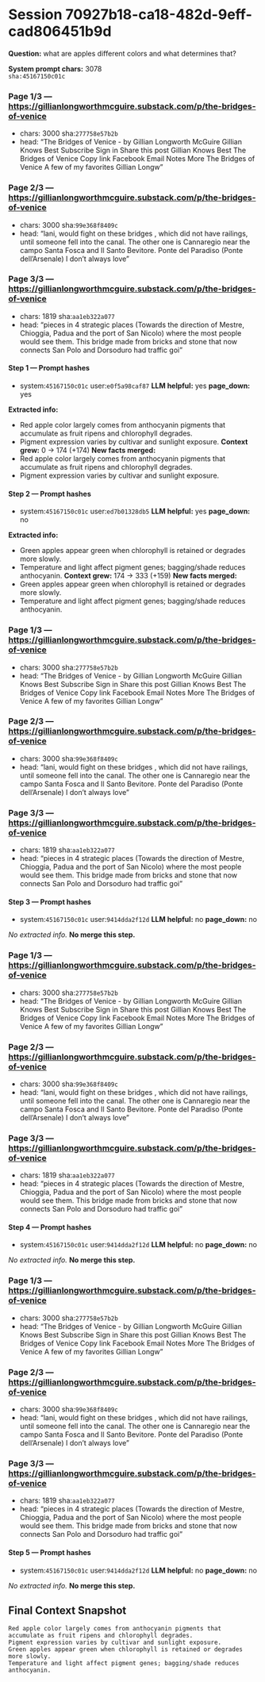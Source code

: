 # Session 70927b18-ca18-482d-9eff-cad806451b9d

**Question:** what are apples different colors and what determines that?

**System prompt chars:** 3078  
`sha:45167150c01c`


### Page 1/3 — https://gillianlongworthmcguire.substack.com/p/the-bridges-of-venice
- chars: 3000  sha:`277758e57b2b`
- head: “The Bridges of Venice - by Gillian Longworth McGuire Gillian Knows Best Subscribe Sign in Share this post Gillian Knows Best The Bridges of Venice Copy link Facebook Email Notes More The Bridges of Venice A few of my favorites Gillian Longw”

### Page 2/3 — https://gillianlongworthmcguire.substack.com/p/the-bridges-of-venice
- chars: 3000  sha:`99e368f8409c`
- head: “lani, would fight on these bridges , which did not have railings, until someone fell into the canal. The other one is Cannaregio near the campo Santa Fosca and Il Santo Bevitore. Ponte del Paradiso (Ponte dell’Arsenale) I don’t always love”

### Page 3/3 — https://gillianlongworthmcguire.substack.com/p/the-bridges-of-venice
- chars: 1819  sha:`aa1eb322a077`
- head: “pieces in 4 strategic places (Towards the direction of Mestre, Chioggia, Padua and the port of San Nicolo) where the most people would see them. This bridge made from bricks and stone that now connects San Polo and Dorsoduro had traffic goi”

#### Step 1 — Prompt hashes
- system:`45167150c01c`  user:`e0f5a98caf87`
**LLM helpful:** yes  **page_down:** yes

**Extracted info:**
- Red apple color largely comes from anthocyanin pigments that accumulate as fruit ripens and chlorophyll degrades.
- Pigment expression varies by cultivar and sunlight exposure.
**Context grew:** 0 → 174 (+174)
**New facts merged:**
- Red apple color largely comes from anthocyanin pigments that accumulate as fruit ripens and chlorophyll degrades.
- Pigment expression varies by cultivar and sunlight exposure.

#### Step 2 — Prompt hashes
- system:`45167150c01c`  user:`ed7b01328db5`
**LLM helpful:** yes  **page_down:** no

**Extracted info:**
- Green apples appear green when chlorophyll is retained or degrades more slowly.
- Temperature and light affect pigment genes; bagging/shade reduces anthocyanin.
**Context grew:** 174 → 333 (+159)
**New facts merged:**
- Green apples appear green when chlorophyll is retained or degrades more slowly.
- Temperature and light affect pigment genes; bagging/shade reduces anthocyanin.

### Page 1/3 — https://gillianlongworthmcguire.substack.com/p/the-bridges-of-venice
- chars: 3000  sha:`277758e57b2b`
- head: “The Bridges of Venice - by Gillian Longworth McGuire Gillian Knows Best Subscribe Sign in Share this post Gillian Knows Best The Bridges of Venice Copy link Facebook Email Notes More The Bridges of Venice A few of my favorites Gillian Longw”

### Page 2/3 — https://gillianlongworthmcguire.substack.com/p/the-bridges-of-venice
- chars: 3000  sha:`99e368f8409c`
- head: “lani, would fight on these bridges , which did not have railings, until someone fell into the canal. The other one is Cannaregio near the campo Santa Fosca and Il Santo Bevitore. Ponte del Paradiso (Ponte dell’Arsenale) I don’t always love”

### Page 3/3 — https://gillianlongworthmcguire.substack.com/p/the-bridges-of-venice
- chars: 1819  sha:`aa1eb322a077`
- head: “pieces in 4 strategic places (Towards the direction of Mestre, Chioggia, Padua and the port of San Nicolo) where the most people would see them. This bridge made from bricks and stone that now connects San Polo and Dorsoduro had traffic goi”

#### Step 3 — Prompt hashes
- system:`45167150c01c`  user:`9414dda2f12d`
**LLM helpful:** no  **page_down:** no

_No extracted info._
**No merge this step.**

### Page 1/3 — https://gillianlongworthmcguire.substack.com/p/the-bridges-of-venice
- chars: 3000  sha:`277758e57b2b`
- head: “The Bridges of Venice - by Gillian Longworth McGuire Gillian Knows Best Subscribe Sign in Share this post Gillian Knows Best The Bridges of Venice Copy link Facebook Email Notes More The Bridges of Venice A few of my favorites Gillian Longw”

### Page 2/3 — https://gillianlongworthmcguire.substack.com/p/the-bridges-of-venice
- chars: 3000  sha:`99e368f8409c`
- head: “lani, would fight on these bridges , which did not have railings, until someone fell into the canal. The other one is Cannaregio near the campo Santa Fosca and Il Santo Bevitore. Ponte del Paradiso (Ponte dell’Arsenale) I don’t always love”

### Page 3/3 — https://gillianlongworthmcguire.substack.com/p/the-bridges-of-venice
- chars: 1819  sha:`aa1eb322a077`
- head: “pieces in 4 strategic places (Towards the direction of Mestre, Chioggia, Padua and the port of San Nicolo) where the most people would see them. This bridge made from bricks and stone that now connects San Polo and Dorsoduro had traffic goi”

#### Step 4 — Prompt hashes
- system:`45167150c01c`  user:`9414dda2f12d`
**LLM helpful:** no  **page_down:** no

_No extracted info._
**No merge this step.**

### Page 1/3 — https://gillianlongworthmcguire.substack.com/p/the-bridges-of-venice
- chars: 3000  sha:`277758e57b2b`
- head: “The Bridges of Venice - by Gillian Longworth McGuire Gillian Knows Best Subscribe Sign in Share this post Gillian Knows Best The Bridges of Venice Copy link Facebook Email Notes More The Bridges of Venice A few of my favorites Gillian Longw”

### Page 2/3 — https://gillianlongworthmcguire.substack.com/p/the-bridges-of-venice
- chars: 3000  sha:`99e368f8409c`
- head: “lani, would fight on these bridges , which did not have railings, until someone fell into the canal. The other one is Cannaregio near the campo Santa Fosca and Il Santo Bevitore. Ponte del Paradiso (Ponte dell’Arsenale) I don’t always love”

### Page 3/3 — https://gillianlongworthmcguire.substack.com/p/the-bridges-of-venice
- chars: 1819  sha:`aa1eb322a077`
- head: “pieces in 4 strategic places (Towards the direction of Mestre, Chioggia, Padua and the port of San Nicolo) where the most people would see them. This bridge made from bricks and stone that now connects San Polo and Dorsoduro had traffic goi”

#### Step 5 — Prompt hashes
- system:`45167150c01c`  user:`9414dda2f12d`
**LLM helpful:** no  **page_down:** no

_No extracted info._
**No merge this step.**

## Final Context Snapshot
```
Red apple color largely comes from anthocyanin pigments that accumulate as fruit ripens and chlorophyll degrades.
Pigment expression varies by cultivar and sunlight exposure.
Green apples appear green when chlorophyll is retained or degrades more slowly.
Temperature and light affect pigment genes; bagging/shade reduces anthocyanin.
```
